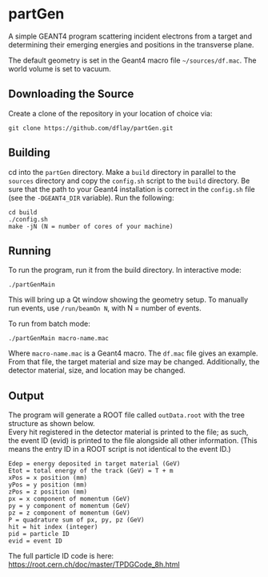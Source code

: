 # partGen

A simple GEANT4 program scattering incident electrons from a target and 
determining their emerging energies and positions in the transverse plane.

The default geometry is set in the Geant4 macro file `~/sources/df.mac`.  The world volume is set to vacuum. 

## Downloading the Source 

Create a clone of the repository in your location of choice via: 

```
git clone https://github.com/dflay/partGen.git 
```

## Building 

cd into the `partGen` directory.  Make a `build` directory in parallel to the `sources` directory and 
copy the `config.sh` script to the `build` directory. Be sure that the path to your Geant4 installation 
is correct in the `config.sh` file (see the `-DGEANT4_DIR` variable).  Run the following: 

```
cd build 
./config.sh 
make -jN (N = number of cores of your machine) 
```

## Running 

To run the program, run it from the build directory.  In interactive mode: 

```
./partGenMain 
```

This will bring up a Qt window showing the geometry setup.  To manually run events, 
use `/run/beamOn N`, with N = number of events. 

To run from batch mode: 

```
./partGenMain macro-name.mac
```

Where `macro-name.mac` is a Geant4 macro.  The `df.mac` file gives an example.  
From that file, the target material and size may be changed. 
Additionally, the detector material, size, and location may be changed.

## Output 

The program will generate a ROOT file called `outData.root` with the tree structure as shown below.  
Every hit registered in the detector material is printed to the file; as such, the event ID (evid) 
is printed to the file alongside all other information.  (This means the entry ID in a ROOT script 
is not identical to the event ID.)  

```
Edep = energy deposited in target material (GeV)
Etot = total energy of the track (GeV) = T + m
xPos = x position (mm)
yPos = y position (mm)
zPos = z position (mm)
px = x component of momentum (GeV)
py = y component of momentum (GeV)
pz = z component of momentum (GeV)
P = quadrature sum of px, py, pz (GeV)
hit = hit index (integer)
pid = particle ID 
evid = event ID 
```

The full particle ID code is here: https://root.cern.ch/doc/master/TPDGCode_8h.html
